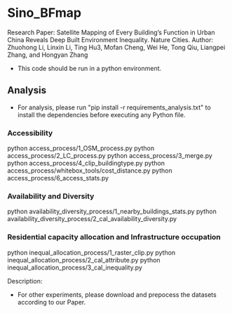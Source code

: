 # Sino_BFmap
Research Paper: Satellite Mapping of Every Building’s Function in Urban China Reveals Deep Built Environment Inequality. Nature Cities. 
Author: Zhuohong Li, Linxin Li, Ting Hu3, Mofan Cheng, Wei He, Tong Qiu, Liangpei Zhang, and Hongyan Zhang
* This code should be run in a python environment.

## Analysis
* For analysis, please run "pip install -r requirements_analysis.txt" to install the dependencies before executing any Python file.
### Accessibility
python access_process/1_OSM_process.py
python access_process/2_LC_process.py
python access_process/3_merge.py
python access_process/4_clip_buildingtype.py
python access_process/whitebox_tools/cost_distance.py
python access_process/6_access_stats.py

### Availability and Diversity
python availability_diversity_process/1_nearby_buildings_stats.py
python availability_diversity_process/2_cal_availability_diversity.py

### Residential capacity allocation and Infrastructure occupation
python inequal_allocation_process/1_raster_clip.py
python inequal_allocation_process/2_cal_attribute.py
python inequal_allocation_process/3_cal_inequality.py

Description: 
* For other experiments, please download and prepocess the datasets according to our Paper.

